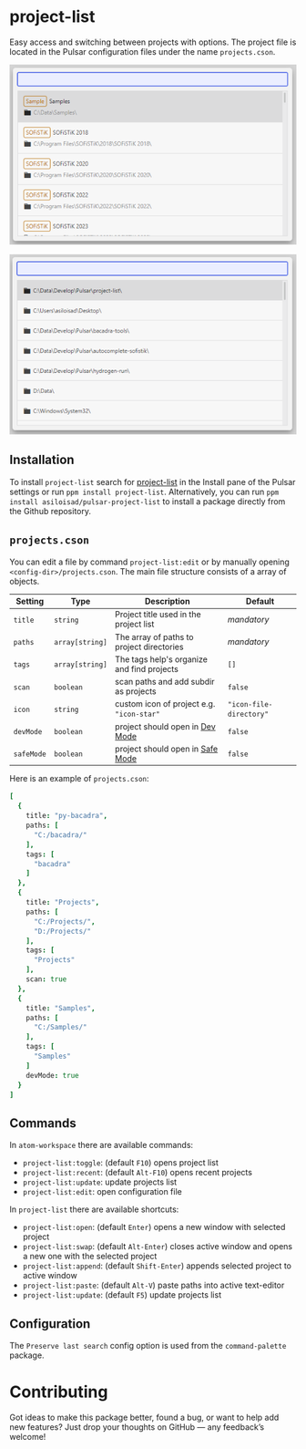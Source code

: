 # project-list

Easy access and switching between projects with options. The project file is located in the Pulsar configuration files under the name `projects.cson`.

![project-list](https://github.com/asiloisad/pulsar-project-list/raw/master/assets/project-list.png)

![recent-list](https://github.com/asiloisad/pulsar-project-list/raw/master/assets/recent-list.png)

## Installation

To install `project-list` search for [project-list](https://web.pulsar-edit.dev/packages/project-list) in the Install pane of the Pulsar settings or run `ppm install project-list`. Alternatively, you can run `ppm install asiloisad/pulsar-project-list` to install a package directly from the Github repository.

## `projects.cson`

You can edit a file by command `project-list:edit` or by manually opening `<config-dir>/projects.cson`. The main file structure consists of a array of objects.

Setting | Type | Description | Default
-|-|-|-
`title` | `string` | Project title used in the project list | *mandatory*
`paths` | `array[string]` | The array of paths to project directories | *mandatory*
`tags` | `array[string]` | The tags help's organize and find projects | `[]`
`scan` | `boolean` | scan paths and add subdir as projects | `false`
`icon` | `string` | custom icon of project e.g. `"icon-star"` | `"icon-file-directory"`
`devMode` | `boolean` | project should open in [Dev Mode](https://pulsar-edit.dev/docs/launch-manual/sections/core-hacking/#running-in-development-mode) | `false`
`safeMode` | `boolean` | project should open in [Safe Mode](https://pulsar-edit.dev/docs/launch-manual/sections/core-hacking/#using-safe-mode) | `false`

Here is an example of `projects.cson`:

```cson
[
  {
    title: "py-bacadra",
    paths: [
      "C:/bacadra/"
    ],
    tags: [
      "bacadra"
    ]
  },
  {
    title: "Projects",
    paths: [
      "C:/Projects/",
      "D:/Projects/"
    ],
    tags: [
      "Projects"
    ],
    scan: true
  },
  {
    title: "Samples",
    paths: [
      "C:/Samples/"
    ],
    tags: [
      "Samples"
    ]
    devMode: true
  }
]
```

## Commands

In `atom-workspace` there are available commands:

- `project-list:toggle`: (default `F10`) opens project list
- `project-list:recent`: (default `Alt-F10`) opens recent projects
- `project-list:update`: update projects list
- `project-list:edit`: open configuration file

In `project-list` there are available shortcuts:

- `project-list:open`: (default `Enter`) opens a new window with selected project
- `project-list:swap`: (default `Alt-Enter`) closes active window and opens a new one with the selected project
- `project-list:append`: (default `Shift-Enter`) appends selected project to active window
- `project-list:paste`: (default `Alt-V`) paste paths into active text-editor
- `project-list:update`: (default `F5`) update projects list

## Configuration

The `Preserve last search` config option is used from the `command-palette` package.

# Contributing

Got ideas to make this package better, found a bug, or want to help add new features? Just drop your thoughts on GitHub — any feedback’s welcome!
